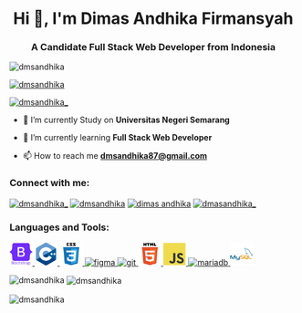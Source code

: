 <h1 align="center">Hi 👋, I'm Dimas Andhika Firmansyah</h1>
<h3 align="center">A Candidate Full Stack Web Developer from Indonesia</h3>

<p align="left"> <img src="https://komarev.com/ghpvc/?username=dmsandhika&label=Profile%20views&color=0e75b6&style=flat" alt="dmsandhika" /> </p>

<p align="left"> <a href="https://github.com/ryo-ma/github-profile-trophy"><img src="https://github-profile-trophy.vercel.app/?username=dmsandhika" alt="dmsandhika" /></a> </p>

<p align="left"> <a href="https://twitter.com/dmsandhika_" target="blank"><img src="https://img.shields.io/twitter/follow/dmsandhika_?logo=twitter&style=for-the-badge" alt="dmsandhika_" /></a> </p>

- 🔭 I’m currently Study on **Universitas Negeri Semarang**

- 🌱 I’m currently learning **Full Stack Web Developer**

- 📫 How to reach me **dmsandhika87@gmail.com**

<h3 align="left">Connect with me:</h3>
<p align="left">
<a href="https://twitter.com/dmsandhika_" target="blank"><img align="center" src="https://raw.githubusercontent.com/rahuldkjain/github-profile-readme-generator/master/src/images/icons/Social/twitter.svg" alt="dmsandhika_" height="30" width="40" /></a>
<a href="https://linkedin.com/in/dmsandhika" target="blank"><img align="center" src="https://raw.githubusercontent.com/rahuldkjain/github-profile-readme-generator/master/src/images/icons/Social/linked-in-alt.svg" alt="dmsandhika" height="30" width="40" /></a>
<a href="https://fb.com/dimas andhika" target="blank"><img align="center" src="https://raw.githubusercontent.com/rahuldkjain/github-profile-readme-generator/master/src/images/icons/Social/facebook.svg" alt="dimas andhika" height="30" width="40" /></a>
<a href="https://instagram.com/dmasandhika_" target="blank"><img align="center" src="https://raw.githubusercontent.com/rahuldkjain/github-profile-readme-generator/master/src/images/icons/Social/instagram.svg" alt="dmasandhika_" height="30" width="40" /></a>
</p>

<h3 align="left">Languages and Tools:</h3>
<p align="left"> <a href="https://getbootstrap.com" target="_blank" rel="noreferrer"> <img src="https://raw.githubusercontent.com/devicons/devicon/master/icons/bootstrap/bootstrap-plain-wordmark.svg" alt="bootstrap" width="40" height="40"/> </a> <a href="https://www.w3schools.com/cpp/" target="_blank" rel="noreferrer"> <img src="https://raw.githubusercontent.com/devicons/devicon/master/icons/cplusplus/cplusplus-original.svg" alt="cplusplus" width="40" height="40"/> </a> <a href="https://www.w3schools.com/css/" target="_blank" rel="noreferrer"> <img src="https://raw.githubusercontent.com/devicons/devicon/master/icons/css3/css3-original-wordmark.svg" alt="css3" width="40" height="40"/> </a> <a href="https://www.figma.com/" target="_blank" rel="noreferrer"> <img src="https://www.vectorlogo.zone/logos/figma/figma-icon.svg" alt="figma" width="40" height="40"/> </a> <a href="https://git-scm.com/" target="_blank" rel="noreferrer"> <img src="https://www.vectorlogo.zone/logos/git-scm/git-scm-icon.svg" alt="git" width="40" height="40"/> </a> <a href="https://www.w3.org/html/" target="_blank" rel="noreferrer"> <img src="https://raw.githubusercontent.com/devicons/devicon/master/icons/html5/html5-original-wordmark.svg" alt="html5" width="40" height="40"/> </a> <a href="https://developer.mozilla.org/en-US/docs/Web/JavaScript" target="_blank" rel="noreferrer"> <img src="https://raw.githubusercontent.com/devicons/devicon/master/icons/javascript/javascript-original.svg" alt="javascript" width="40" height="40"/> </a> <a href="https://mariadb.org/" target="_blank" rel="noreferrer"> <img src="https://www.vectorlogo.zone/logos/mariadb/mariadb-icon.svg" alt="mariadb" width="40" height="40"/> </a> <a href="https://www.mysql.com/" target="_blank" rel="noreferrer"> <img src="https://raw.githubusercontent.com/devicons/devicon/master/icons/mysql/mysql-original-wordmark.svg" alt="mysql" width="40" height="40"/> </a> </p>

<p><img align="left" src="https://github-readme-stats.vercel.app/api/top-langs?username=dmsandhika&show_icons=true&locale=en&layout=compact" alt="dmsandhika" /></p>

<p>&nbsp;<img align="center" src="https://github-readme-stats.vercel.app/api?username=dmsandhika&show_icons=true&locale=en" alt="dmsandhika" /></p>

<p><img align="center" src="https://github-readme-streak-stats.herokuapp.com/?user=dmsandhika&" alt="dmsandhika" /></p>

